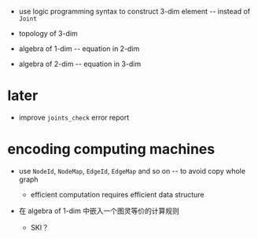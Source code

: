 - use logic programming syntax to construct 3-dim element -- instead of `Joint`

- topology of 3-dim

- algebra of 1-dim -- equation in 2-dim
- algebra of 2-dim -- equation in 3-dim

# later

- improve `joints_check` error report

# encoding computing machines

- use `NodeId`, `NodeMap`, `EdgeId`, `EdgeMap` and so on -- to avoid copy whole graph

  - efficient computation requires efficient data structure

- 在 algebra of 1-dim 中嵌入一个图灵等价的计算规则

  - SKI？
